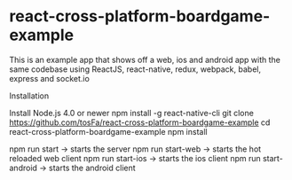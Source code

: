 # react-cross-platform-boardgame-example
This is an example app that shows off a web, ios and android app with the same codebase using ReactJS, react-native, redux, webpack, babel, express and socket.io

Installation

Install Node.js 4.0 or newer
npm install -g react-native-cli
git clone https://github.com/tosFa/react-cross-platform-boardgame-example 
cd react-cross-platform-boardgame-example
npm install

npm run start -> starts the server
npm run start-web -> starts the hot reloaded web client
npm run start-ios -> starts the ios client
npm run start-android -> starts the android client

